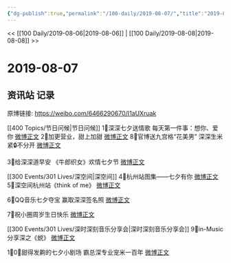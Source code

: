 ```yaml
---
{"dg-publish":true,"permalink":"/100-daily/2019-08-07/","title":"2019-08-07"}
---
```



<< [[100 Daily/2019-08-06\|2019-08-06]] | [[100 Daily/2019-08-08\|2019-08-08]] >>

# 2019-08-07

## 资讯站 记录

原博链接: https://weibo.com/6466290670/I1aUXruak

[[400 Topics/节日问候\|节日问候]]
1⃣深深七夕送情歌
每天第一件事：想你、爱你
[微博正文](https://m.weibo.cn/6466290670/4402738932555395)
2⃣加更营业，甜上加甜
[微博正文](https://m.weibo.cn/6466290670/4402778694869912)
8⃣官博送九宫格“花美男”
深深生米紧🔒不分开
[微博正文](https://m.weibo.cn/6466290670/4402696121720453)

3⃣给深深道早安
《牛郎织女》欢情七夕节
[微博正文](https://m.weibo.cn/6466290670/4402574209764563)

[[300 Events/301 Lives/深空间\|深空间]]
4⃣杭州站图集——七夕有你
[微博正文](https://m.weibo.cn/6466290670/4402586515669433)
5⃣深空间杭州站《think of me》
[微博正文](https://m.weibo.cn/6466290670/4402617944124030)

6⃣QQ音乐七夕夺宝
赢取深深签名照
[微博正文](https://m.weibo.cn/6466290670/4402666006610488)

7⃣祝小圈周岁生日快乐
[微博正文](https://m.weibo.cn/6466290670/4402668463792376)

[[300 Events/301 Lives/深时深刻音乐分享会\|深时深刻音乐分享会]]
9⃣in-Music分享深之《蜕》
[微博正文](https://m.weibo.cn/6466290670/4402709769677638)

1⃣0⃣甜得发齁的七夕小剧场
霸总深专业宠米一百年
[微博正文](https://m.weibo.cn/6466290670/4402713624721089)
